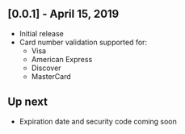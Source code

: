 ## [0.0.1] - April 15, 2019

* Initial release
* Card number validation supported for:
  * Visa
  * American Express
  * Discover
  * MasterCard

## Up next
* Expiration date and security code coming soon
